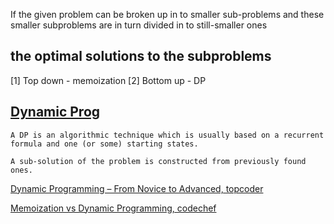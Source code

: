
If the given problem can be broken up in to smaller sub-problems and 
these smaller subproblems are in turn divided in to still-smaller ones

the optimal solutions to the subproblems
-------

[1] Top down - memoization
[2] Bottom up - DP

[Dynamic Prog](https://en.wikipedia.org/wiki/Dynamic_programming)
----------------------------------

```
A DP is an algorithmic technique which is usually based on a recurrent formula and one (or some) starting states. 

A sub-solution of the problem is constructed from previously found ones.
```

[Dynamic Programming – From Novice to Advanced, topcoder](https://www.topcoder.com/community/data-science/data-science-tutorials/dynamic-programming-from-novice-to-advanced/)

[Memoization vs Dynamic Programming, codechef](https://www.codechef.com/wiki/tutorial-dynamic-programming)
